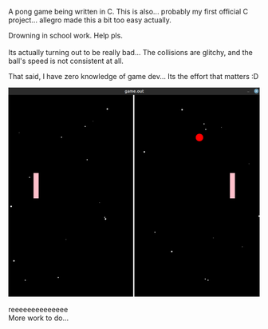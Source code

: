 A pong game being written in C. This is also... probably my first official C project...
allegro made this a bit too easy actually.

Drowning in school work. Help pls. <br>
<br>
Its actually turning out to be really bad... The collisions are glitchy, and the ball's speed is not consistent at all. <br>

That said, I have zero knowledge of game dev... Its the effort that matters :D <br>

![Game!](pics/image.png)

reeeeeeeeeeeeee<br>
More work to do...

